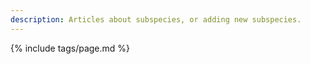 ```yaml
---
description: Articles about subspecies, or adding new subspecies.
---
```

{% include tags/page.md %}